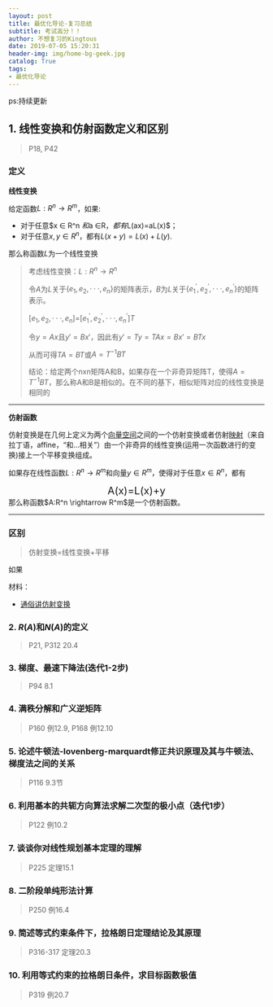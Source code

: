 ```yaml
---
layout: post
title: 最优化导论-复习总结
subtitle: 考试高分！！
author: 不想复习的Kingtous
date: 2019-07-05 15:20:31
header-img: img/home-bg-geek.jpg
catalog: True
tags:
- 最优化导论
---
```


ps:持续更新

## 1. 线性变换和仿射函数定义和区别

> P18, P42

### 定义

**线性变换**

给定函数$L:R^n\rightarrow R^m$，如果:

- 对于任意$x ∈ R^n $和$a ∈R$，都有$L(ax)=aL(x)$；
- 对于任意$x,y∈R^n$，都有$L(x+y)=L(x)+L(y)$.

那么称函数$L$为一个线性变换

> 考虑线性变换：$L:R^n \rightarrow R^n$
>
> 令$A$为$L$关于$\{e_1,e_2,···,e_n\}$的矩阵表示，$B$为$L$关于$\{e_1^{'},e_2^{'},···,e_n^{'}\}$的矩阵表示。
>
> [$e_1,e_2,···,e_n$]=[$e_1^{'},e_2^{'},···,e_n^{'}$]$T$
>
> 令$y=Ax$且$y'=Bx'$，因此有$y'=Ty=TAx=Bx'=BTx$
>
> 从而可得$TA=BT$或$A=T^{-1}BT$
>
> 结论：给定两个nxn矩阵A和B，如果存在一个非奇异矩阵T，使得$A=T^{-1}BT$，那么称A和B是相似的。在不同的基下，相似矩阵对应的线性变换是相同的

------

**仿射函数**

仿射变换是在几何上定义为两个[向量空间](https://baike.baidu.com/item/向量空间/5936597)之间的一个仿射变换或者仿射[映射](https://baike.baidu.com/item/映射/410062)（来自拉丁语，affine，“和…相关”）由一个非奇异的线性变换(运用一次函数进行的变换)接上一个平移变换组成。

如果存在线性函数$L:R^n \rightarrow R^m$和向量$y ∈ R^m$，使得对于任意$x ∈R^n$，都有

<div align="center" style="font-size:20px">A(x)=L(x)+y</div>
那么称函数$A:R^n \rightarrow R^m$是一个仿射函数。

------

### 区别

> 仿射变换=线性变换+平移

如果



材料：

- [通俗讲仿射变换](http://www.360doc.com/content/16/0923/07/34938371_592947275.shtml)



### 2. $R(A)$和$N(A)$的定义

> P21, P312 20.4



### 3. 梯度、最速下降法(迭代1-2步)

> P94 8.1



### 4. 满秩分解和广义逆矩阵

> P160 例12.9, P168 例12.10



### 5. 论述牛顿法-lovenberg-marquardt修正共识原理及其与牛顿法、梯度法之间的关系

> P116 9.3节



### 6. 利用基本的共轭方向算法求解二次型的极小点（迭代1步）

> P122 例10.2



### 7. 谈谈你对线性规划基本定理的理解

> P225 定理15.1



### 8. 二阶段单纯形法计算

> P250 例16.4



### 9. 简述等式约束条件下，拉格朗日定理结论及其原理

> P316-317 定理20.3



### 10. 利用等式约束的拉格朗日条件，求目标函数极值

> P319 例20.7
